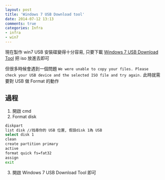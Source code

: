 ```yaml
---
layout: post
title: 'Windows 7 USB Download tool'
date: 2014-07-12 13:13
comments: true
categories: Infra
- infra
- win7
---
```


現在製作 win7 USB 安裝碟變得十分容易, 只要下載 [Windows 7 USB Download Tool](http://images2.store.microsoft.com/prod/clustera/framework/w7udt/1.0/en-us/Windows7-USB-DVD-tool.exe) 把 iso 放進去即可

但很多時候會遇到一個問題 `We were unable to copy your files. Please check your USB device and the selected ISO file and try again.` 此時就需要對 USB 做 Format 的動作

## 過程
1. 開啟 cmd
2. Format disk
```bash
diskpart
list disk //找尋你的 USB 位置, 假設disk 1為 USB  
select disk 1  
clean  
create partition primary  
active  
format quick fs=fat32  
assign  
exit
```

3. 開啟 Windows 7 USB Download Tool 即可

